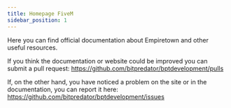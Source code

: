 ```yaml
---
title: Homepage FiveM
sidebar_position: 1
---
```


Here you can find official documentation about Empiretown and other useful resources.

If you think the documentation or website could be improved you can submit a pull request: https://github.com/bitpredator/bptdevelopment/pulls

If, on the other hand, you have noticed a problem on the site or in the documentation, you can report it here: https://github.com/bitpredator/bptdevelopment/issues